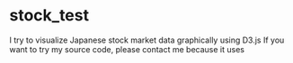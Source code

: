 # stock_test
 I try to visualize Japanese stock market data graphically  using D3.js
 If you want to try my source code, please contact me because it uses 
